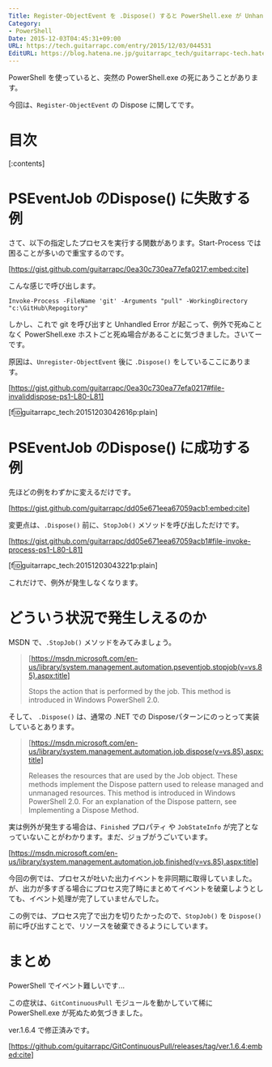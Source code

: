 ```yaml
---
Title: Register-ObjectEvent を .Dispose() すると PowerShell.exe が Unhandled Error で終了するのを回避する
Category:
- PowerShell
Date: 2015-12-03T04:45:31+09:00
URL: https://tech.guitarrapc.com/entry/2015/12/03/044531
EditURL: https://blog.hatena.ne.jp/guitarrapc_tech/guitarrapc-tech.hatenablog.com/atom/entry/6653586347147251978
---
```


PowerShell を使っていると、突然の PowerShell.exe の死にあうことがあります。

今回は、```Register-ObjectEvent``` の Dispose に関してです。

# 目次

[:contents]

# PSEventJob のDispose() に失敗する例

さて、以下の指定したプロセスを実行する関数があります。Start-Process では困ることが多いので重宝するのです。

[https://gist.github.com/guitarrapc/0ea30c730ea77efa0217:embed:cite]

こんな感じで呼び出します。

```
Invoke-Process -FileName 'git' -Arguments "pull" -WorkingDirectory "c:\GitHub\Repogitory"
```

しかし、これで git を呼び出すと Unhandled Error が起こって、例外で死ぬことなく PowerShell.exe ホストごと死ぬ場合があることに気づきました。さいてーです。

原因は、```Unregister-ObjectEvent``` 後に ```.Dispose()``` をしているここにあります。

[https://gist.github.com/guitarrapc/0ea30c730ea77efa0217#file-invaliddispose-ps1-L80-L81]

[f:id:guitarrapc_tech:20151203042616p:plain]

# PSEventJob のDispose() に成功する例

先ほどの例をわずかに変えるだけです。

[https://gist.github.com/guitarrapc/dd05e671eea67059acb1:embed:cite]

変更点は、```.Dispose()``` 前に、```StopJob()``` メソッドを呼び出しただけです。

[https://gist.github.com/guitarrapc/dd05e671eea67059acb1#file-invoke-process-ps1-L80-L81]

[f:id:guitarrapc_tech:20151203043221p:plain]

これだけで、例外が発生しなくなります。

# どういう状況で発生しえるのか

MSDN で、```.StopJob()``` メソッドをみてみましょう。

> [https://msdn.microsoft.com/en-us/library/system.management.automation.pseventjob.stopjob(v=vs.85).aspx:title]
>
> Stops the action that is performed by the job. This method is introduced in Windows PowerShell 2.0.

そして、 ```.Dispose()``` は、通常の .NET での Disposeパターンにのっとって実装しているとあります。

> [https://msdn.microsoft.com/en-us/library/system.management.automation.job.dispose(v=vs.85).aspx:title]
>
> Releases the resources that are used by the Job object. These methods implement the Dispose pattern used to release managed and unmanaged resources. This method is introduced in Windows PowerShell 2.0.
For an explanation of the Dispose pattern, see Implementing a Dispose Method.

実は例外が発生する場合は、```Finished``` プロパティ や ```JobStateInfo``` が完了となっていないことがわかります。まだ、ジョブがうごいています。

[https://msdn.microsoft.com/en-us/library/system.management.automation.job.finished(v=vs.85).aspx:title]

今回の例では、プロセスが吐いた出力イベントを非同期に取得していました。が、出力が多すぎる場合にプロセス完了時にまとめてイベントを破棄しようとしても、イベント処理が完了していませんでした。

この例では、プロセス完了で出力を切りたかったので、```StopJob()``` を ```Dispose()``` 前に呼び出すことで、リソースを破棄できるようにしています。

# まとめ

PowerShell でイベント難しいです...

この症状は、```GitContinuousPull``` モジュールを動かしていて稀に PowerShell.exe が死ぬため気づきました。

ver.1.6.4 で修正済みです。

[https://github.com/guitarrapc/GitContinuousPull/releases/tag/ver.1.6.4:embed:cite]
